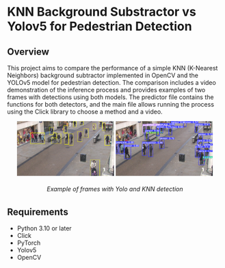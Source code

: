 # KNN Background Substractor vs Yolov5 for Pedestrian Detection

## Overview

This project aims to compare the performance of a simple KNN (K-Nearest Neighbors) background subtractor implemented in OpenCV and the YOLOv5 model for pedestrian detection. The comparison includes a video demonstration of the inference process and provides examples of two frames with detections using both models. The predictor file contains the functions for both detectors, and the main file allows running the process using the Click library to choose a method and a video.


<p align="center">
  <img src="./examples/knn_predictions.png" width="45%">
  <img src="./examples/yolo_predictions.png" width="45%">
  <h6 align="center">
    Example of frames with Yolo and KNN detection
  </h6>
</p>

## Requirements

- Python 3.10 or later
- Click
- PyTorch
- Yolov5
- OpenCV